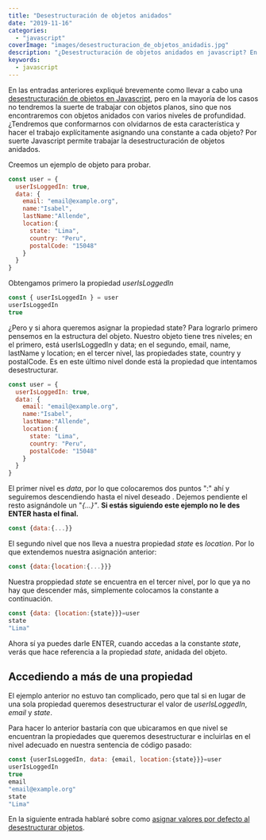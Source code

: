 ```yaml
---
title: "Desestructuración de objetos anidados"
date: "2019-11-16"
categories: 
  - "javascript"
coverImage: "images/desestructuracion_de_objetos_anidadis.jpg"
description: "¿Desestructuración de objetos anidados en javascript? En esta entrada trato el tema de la desestructuración de objetos anidados con ejemplos."
keywords:
  - javascript
---
```


En las entradas anteriores expliqué brevemente como llevar a cabo una [desestructuración de objetos en Javascript](https://coffeebytes.dev/desestructuracion-de-listas-en-javascript/), pero en la mayoría de los casos no tendremos la suerte de trabajar con objetos planos, sino que nos encontraremos con objetos anidados con varios niveles de profundidad. ¿Tendremos que conformarnos con olvidarnos de esta característica y hacer el trabajo explícitamente asignando una constante a cada objeto? Por suerte Javascript permite trabajar la desestructuración de objetos anidados.

Creemos un ejemplo de objeto para probar.

```javascript
const user = {
  userIsLoggedIn: true, 
  data: {
    email: "email@example.org", 
    name:"Isabel", 
    lastName:"Allende", 
    location:{
      state: "Lima", 
      country: "Peru", 
      postalCode: "15048"
    }
  }
}
```

Obtengamos primero la propiedad _userIsLoggedIn_

```javascript
const { userIsLoggedIn } = user
userIsLoggedIn
true
```

¿Pero y si ahora queremos asignar la propiedad state? Para lograrlo primero pensemos en la estructura del objeto. Nuestro objeto tiene tres niveles; en el primero, está userIsLoggedIn y data; en el segundo, email, name, lastName y location; en el tercer nivel, las propiedades state, country y postalCode. Es en este último nivel donde está la propiedad que intentamos desestructurar.

```javascript
const user = {
  userIsLoggedIn: true, 
  data: {
    email: "email@example.org", 
    name:"Isabel", 
    lastName:"Allende", 
    location:{
      state: "Lima", 
      country: "Peru", 
      postalCode: "15048"
    }
  }
}
```

El primer nivel es _data_, por lo que colocaremos dos puntos ":" ahí y seguiremos descendiendo hasta el nivel deseado . Dejemos pendiente el resto asignándole un "_{...}"_. **Si estás siguiendo este ejemplo no le des ENTER hasta el final.**

```javascript
const {data:{...}}
```

El segundo nivel que nos lleva a nuestra propiedad _state_ es _location_. Por lo que extendemos nuestra asignación anterior:

```javascript
const {data:{location:{...}}}
```

Nuestra proppiedad _state_ se encuentra en el tercer nivel, por lo que ya no hay que descender más, simplemente colocamos la constante a continuación.

```javascript
const {data: {location:{state}}}=user
state
"Lima"
```

Ahora sí ya puedes darle ENTER, cuando accedas a la constante _state_, verás que hace referencia a la propiedad _state_, anidada del objeto.

## Accediendo a más de una propiedad

El ejemplo anterior no estuvo tan complicado, pero que tal si en lugar de una sola propiedad queremos desestructurar el valor de _userIsLoggedIn_, _email_ y _state_.

Para hacer lo anterior bastaría con que ubicaramos en que nivel se encuentran la propiedades que queremos desestructurar e incluirlas en el nivel adecuado en nuestra sentencia de código pasado:

```javascript
const {userIsLoggedIn, data: {email, location:{state}}}=user
userIsLoggedIn
true
email
"email@example.org"
state
"Lima"
```

En la siguiente entrada hablaré sobre como [asignar valores por defecto al desestructurar objetos](https://coffeebytes.dev/desestructuracion-con-valores-por-defecto-en-javascript/).
